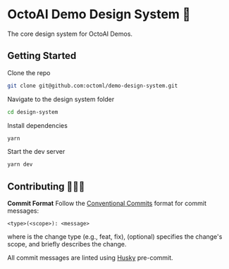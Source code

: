 # OctoAI Demo Design System 🐙

The core design system for OctoAI Demos.

## Getting Started

Clone the repo

```bash
git clone git@github.com:octoml/demo-design-system.git
```

Navigate to the design system folder

```bash
cd design-system
```

Install dependencies

```bash
yarn
```

Start the dev server

```bash
yarn dev
```

## Contributing 👨🏽‍💻

**Commit Format** Follow the [Conventional Commits](https://www.conventionalcommits.org/en/v1.0.0/) format for commit messages:

```vim
<type>(<scope>): <message>
```

where <type> is the change type (e.g., feat, fix), <scope> (optional) specifies the change's scope, and <message> briefly describes the change.

All commit messages are linted using [Husky](https://typicode.github.io/husky/) pre-commit.
